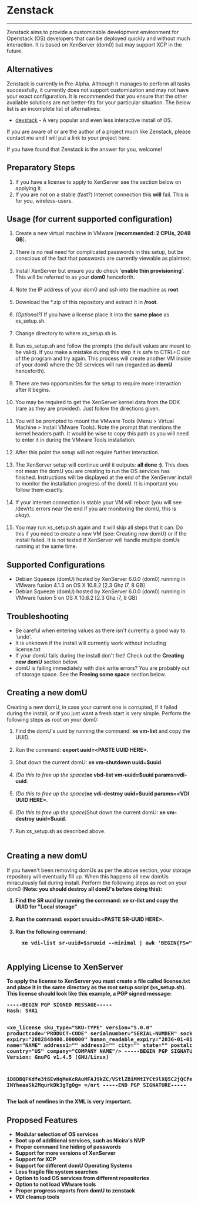 <h1>Zenstack</h1>
<hr/>
Zenstack aims to provide a customizable development environment for Openstack (OS) developers that can be deployed quickly and without much interaction. It is based on XenServer (dom0) but may support XCP in the future.

<h2>Alternatives</h2>
Zenstack is currently in Pre-Alpha. Although it manages to perform all tasks successfully, it currently does not support customization and may not have your exact configuration. It is recommended that you ensure that the other available solutions are not better-fits for your particular situation. The below list is an incomplete list of alternatives:
<ul>
  <li><a href="http://devstack.org">devstack</a> - A very popular and even less interactive install of OS.</li>
</ul>
If you are aware of or are the author of a project much like Zenstack, please contact me and I will put a link to your project here.

If you have found that Zenstack is the answer for you, welcome!

<h2>Preparatory Steps</h2>
<ol>
  <li>If you have a license to apply to XenServer see the section below on applying it.</li>
  <li>If you are not on a stable (fast?) Internet connection this <b>will</b> fail. This is for you, wireless-users.</li>
</ol>

<h2>Usage (for current supported configuration)</h2>
<ol>
  <li>Create a new virtual machine in VMware [<b>recommended: 2 CPUs, 2048 GB</b>].<br/><br/></li>
  <li>There is no real need for complicated passwords in this setup, but be conscious of the fact that passwords are currently viewable as plaintext.<br/><br/></li>
  <li>Install XenServer but ensure you do check '<b>enable thin provisioning</b>'. This will be referred to as your <b>dom0</b> henceforth.<br/><br/></li>
  <li>Note the IP address of your dom0 and ssh into the machine as <b>root</b><br/><br/></li>
  <li>Download the *.zip of this repository and extract it in <b>/root</b>.<br/><br/></li>
  <li><i>(Optional?)</i> If you have a license place it into the <b>same place</b> as xs_setup.sh.<br/><br/></li>
  <li>Change directory to where xs_setup.sh is.<br/><br/></li>
  <li>Run xs_setup.sh and follow the prompts (the default values are meant to be valid). If you make a mistake during this step it is safe to CTRL+C out of the program and try again. This process will create another VM inside of your dom0 where the OS services will run (regarded as <b>domU</b> henceforth).<br/><br/></li>
  <li>There are two opportunities for the setup to require more interaction after it begins.<br/><br/></li>
  <li>You may be required to get the XenServer kernel data from the DDK (rare as they are provided). Just follow the directions given.<br/><br/></li>
  <li>You will be prompted to mount the VMware Tools (Menu > Virtual Machine > Install VMware Tools). Note the prompt that mentions the kernel headers path. It would be wise to copy this path as you will need to enter it in during the VMware Tools installation.<br/><br/></li>
  <li>After this point the setup will not require further interaction.<br/><br/></li>
  <li>The XenServer setup will continue until it outputs: <b>all done :)</b>. This does not mean the domU you are creating to run the OS services has finished. Instructions will be displayed at the end of the XenServer install to monitor the installation progress of the domU. It is important you follow them exactly.<br/><br/></li>
  <li>If your internet connection is stable your VM will reboot (you will see /dev/rtc errors near the end if you are monitoring the domU, this is <i>okay</i>).<br/><br/></li>
  <li>You may run xs_setup.sh again and it will skip all steps that it can. Do this if you need to create a new VM (see: Creating new domU) or if the install failed. It is not tested if XenServer will handle multiple domUs running at the same time.
</ol>

<h2>Supported Configurations</h2>
<ul>
  <li>Debian Squeeze (domU) hosted by XenServer 6.0.0 (dom0) running in VMware fusion 4.1.3 on OS X 10.8.2 [2.3 Ghz i7, 8 GB]</li>
  <li>Debian Squeeze (domU) hosted by XenServer 6.0.0 (dom0) running in VMware fusion 5 on OS X 10.8.2 [2.3 Ghz i7, 8 GB]</li>
</ul>

<h2>Troubleshooting</h2>
<ul>
  <li>Be careful when entering values as there isn't currently a good way to 'undo'.</li>
  <li>It is unknown if the install will currently work without including license.txt</li>
  <li>If your domU fails during the install don't fret! Check out the <b>Creating new domU</b> section below.</li>
  <li>domU is failing immediately with disk write errors? You are probably out of storage space. See the <b>Freeing some space</b> section below.</li>
</ul>
<h2>Creating a new domU</h2>
Creating a new domU, in case your current one is corrupted, if it failed during the install, or if you just want a fresh start is very simple. Perform the following steps as root on your dom0:
<ol>
  <li>Find the domU's uuid by running the command: <b>xe vm-list</b> and copy the UUID.<br/><br/></li>
  <li>Run the command: <b>export uuid=&lt;PASTE UUID HERE&gt;</b>.<br/><br/></li>
  <li>Shut down the current domU: <b>xe vm-shutdown uuid=$uuid</b>.<br/><br/></li>
  <li><i>(Do this to free up the space)</i><b>xe vbd-list vm-uuid=$uuid params=vdi-uuid</b>.<br/><br/></li>
  <li><i>(Do this to free up the space)</i><b>xe vdi-destroy uuid=$uuid params=&lt;VDI UUID HERE&gt;</b>.<br/><br/></li>
  <li><i>(Do this to free up the space)</i>Shut down the current domU: <b>xe vm-destroy uuid=$uuid</b>.<br/><br/></li>
  <li>Run xs_setup.sh as described above.<br/><br/></li>
</ol>

<h2>Creating a new domU</h2>
If you haven't been removing domUs as per the above section, your storage repository will eventually fill up. When this happens all new domUs miraculously fail during install. Perform the following steps as root on your dom0 (<b>Note: you should destroy all domU's before doing this):
<ol>
  <li>Find the SR uuid by running the command: <b>xe sr-list</b> and copy the UUID for "Local storage"<br/><br/></li>
  <li>Run the command: <b>export sruuid=&lt;PASTE SR-UUID HERE&gt;</b>.<br/><br/></li>
  <li>Run the following command:
  <pre>
  xe vdi-list sr-uuid=$sruuid --minimal | awk 'BEGIN{FS=&quot;,&quot;}{for (i=1; i&lt;=NF; i++) system(&quot;xe vdi-destroy uuid=&quot;$i);}'
  </pre>
  </li>
</ol>

<h2>Applying License to XenServer</h2>
To apply the license to XenServer you must create a file called license.txt and place it in the same directory as the root setup script (xs_setup.sh). This license should look like this example, a PGP signed message:
<pre>
-----BEGIN PGP SIGNED MESSAGE-----
Hash: SHA1

&lt;xe_license sku_type=&quot;SKU-TYPE&quot; version=&quot;5.0.0&quot; productcode=&quot;PRODUCT-CODE&quot; serialnumber=&quot;SERIAL-NUMBER&quot; sockets=&quot;32&quot; expiry=&quot;2082848400.000000&quot; human_readable_expiry=&quot;2036-01-01&quot; name=&quot;NAME&quot; address1=&quot;&quot; address2=&quot;&quot; city=&quot;&quot; state=&quot;&quot; postalcode=&quot;&quot; country=&quot;US&quot; company=&quot;COMPANY NAME&quot;/&gt;
-----BEGIN PGP SIGNATURE-----
Version: GnuPG v1.4.5 (GNU/Linux)

iD8DBQFKdfe3t8EvHqMeKcRAuMFAJ9kZC/VStlZBiMMtIYCt9lXQ5C2jQCfemEq
INYheaaSk2MqurkDk3gTgOg=
=/nrt
-----END PGP SIGNATURE-----
</pre>
The lack of newlines in the XML <b>is</b> very important.

<h2>Proposed Features</h2>
<ul>
  <li>Modular selection of OS services</li>
  <li>Boot up of additional services, such as Nicira's NVP</li>
  <li>Proper command line hiding of passwords</li>
  <li>Support for more versions of XenServer</li>
  <li>Support for XCP</li>
  <li>Support for different domU Operating Systems</li>
  <li>Less fragile file system searches</li>
  <li>Option to load OS services from different repositories</li>
  <li>Option to not load VMware tools</li>
  <li>Proper progress reports from domU to zenstack</li>
  <li>VDI cleanup tools</li>
</ul>
